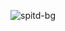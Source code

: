 ![spitd-bg](https://github.com/epicinsomniac/dock/assets/135930881/11d40f28-f7f2-4500-a82a-75056f5416cb)
